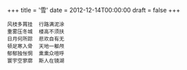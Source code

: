 +++
title = '雪'
date = 2012-12-14T00:00:00
draft = false
+++

<div class="poem">

```
风枝多罥挂  行路满泥涂
重雾压冬城  楼高不须扶
日月何所踪  悲欢自有无
顿足寒入骨  天地一躯颅
郁郁独怅惘  熏熏众喧呼
寰宇空寥廓  斯人在镜湖
```

</div>
